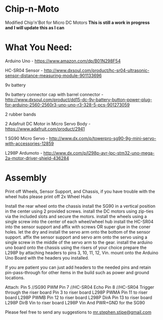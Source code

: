 # Chip-n-Moto
Modified Chip'n'Bot for Micro DC Motors
**This is still a work in progress and I will update this as I can**

# What You Need:
Arduino Uno - https://www.amazon.com/dp/B01N298F54

HC-SR04 Sensor - http://www.dxsoul.com/product/hc-sr04-ultrasonic-sensor-distance-measuring-module-901133696

9v battery

9v battery connector cap with barrel connector - http://www.dxsoul.com/product/dd15-dc-9v-battery-button-power-plug-for-arduino-2560-2560r3-uno-uno-r3-328-5-pcs-901273059

2 rubber bands

2 Adafruit DC Motor in Micro Servo Body - https://www.adafruit.com/product/2941

1 SG90 Micro Servo - http://www.dx.com/p/towerpro-sg90-9g-mini-servo-with-accessories-12859

L298P Ardumoto - http://www.dx.com/p/l298p-avr-lpc-stm32-uno-mega-2a-motor-driver-shield-436284

# Assembly
Print off Wheels, Sensor Support, and Chassis, if you have trouble with the wheel hubs please print off 2x Wheel Hubs

Install the rear wheel onto the chassis
install the SG90 in a vertical position in the center using 2 provided screws.
install the DC motors using zip-ties via the included slots and secure the motors.
install the wheels using a single screw into the center of each wheel/wheel hub
install the HC-SR04 into the sensor support and affix with screws OR super glue in the coner holes.
let the dry and install the servo arm onto the bottom of the sensor support.
affix the sensor support and servo arm onto the servo using a single screw in the middle of the servo arm to the gear.
install the arduino uno board onto the chassis using the risers of your choice
prepare the L298P by attaching headers to pins 3, 10, 11, 12, Vin.  mount onto the Arduino Uno Board with the headers you installed.

If you are patient you can just add headers to the needed pins and retain pin-pass-through for other items in the build such as power and ground locations.

Attach:
Pin 5 //SG90 PWM
Pin 7 //HC-SR04 Echo
Pin 8 //HC-SR04 Trigger through the riser board
Pin 3 to riser board L298P PWMA
Pin 11 to riser board L298P PWMB
Pin 12 to riser board L298P DirA
Pin 13 to riser board L298P DirB
Vin to riser board L298P Vin
And PWR+GND for the SG90

Please feel free to send any suggestions to mr.stephen.stipe@gmail.com
